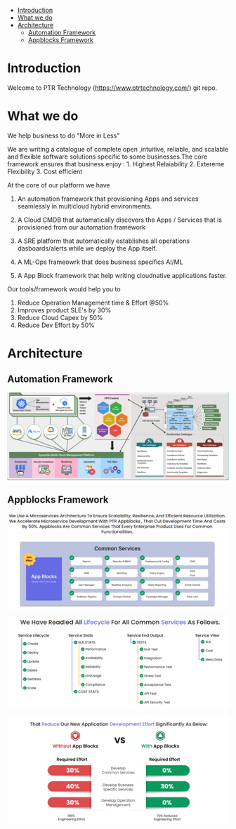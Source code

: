 <!-- TOC -->
- [Introduction](#introduction)
- [What we do](#what-we-do)
- [Architecture](#architecture)
  - [Automation Framework](#automation-framework)
  - [Appblocks Framework](#appblocks-framework)
<!-- /TOC -->
# Introduction

Welcome to PTR Technology (https://www.ptrtechnology.com/) git repo.

# What we do

We help business to do "More in Less"

We are writing a catalogue of complete open ,intuitive, reliable, and scalable and flexible software solutions specific to some businesses.The core framework ensures that business enjoy :
    1. Highest Relaiability
    2. Extereme Flexibility
    3. Cost efficient

At the core of our platform we have

   1. An automation framework that provisioning Apps and services seamlessly in multicloud hybrid environments. 
   
   2. A Cloud CMDB that automatically discovers the Apps / Services that is provisioned from our automation framework
   
   3. A SRE platform that automatically establishes all operations dasboards/alerts while we deploy the App itself.
   
   4. A ML-Ops frameowrk that does business specifics AI/ML
   
   5. A App Block framework that help writing cloudnative applications faster.

Our tools/framework would help you to

1. Reduce Operation Management time & Effort @50%
2. Improves product SLE's by 30%
3. Reduce Cloud Capex by 50%
4. Reduce Dev Effort by 50%

# Architecture

##  Automation Framework

![alt text](image.png)

## Appblocks Framework

![alt text](image-1.png)

![alt text](image-2.png)

![alt text](image-3.png)

